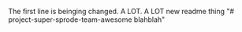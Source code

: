 The first line is beinging changed.  A LOT. A LOT
new readme thing
"# project-super-sprode-team-awesome blahblah"
